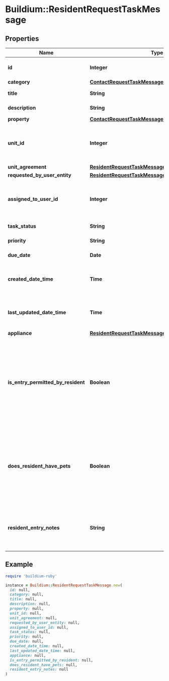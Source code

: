 # Buildium::ResidentRequestTaskMessage

## Properties

| Name | Type | Description | Notes |
| ---- | ---- | ----------- | ----- |
| **id** | **Integer** | Request unique identifier. | [optional] |
| **category** | [**ContactRequestTaskMessageCategory**](ContactRequestTaskMessageCategory.md) |  | [optional] |
| **title** | **String** | Request title. | [optional] |
| **description** | **String** | Request description. | [optional] |
| **property** | [**ContactRequestTaskMessageProperty**](ContactRequestTaskMessageProperty.md) |  | [optional] |
| **unit_id** | **Integer** | The unit unique identifier associated with the request. | [optional] |
| **unit_agreement** | [**ResidentRequestTaskMessageUnitAgreement**](ResidentRequestTaskMessageUnitAgreement.md) |  | [optional] |
| **requested_by_user_entity** | [**ResidentRequestTaskMessageRequestedByUserEntity**](ResidentRequestTaskMessageRequestedByUserEntity.md) |  | [optional] |
| **assigned_to_user_id** | **Integer** | The unique identifier of the staff user assigned to the request. | [optional] |
| **task_status** | **String** | Request status. | [optional] |
| **priority** | **String** | Request priority. | [optional] |
| **due_date** | **Date** | Request due date. | [optional] |
| **created_date_time** | **Time** | The date and time the request was created. | [optional] |
| **last_updated_date_time** | **Time** | The date and time the request was last updated. | [optional] |
| **appliance** | [**ResidentRequestTaskMessageAppliance**](ResidentRequestTaskMessageAppliance.md) |  | [optional] |
| **is_entry_permitted_by_resident** | **Boolean** | Indicates whether the resident has permitted entry. A null value represents no response was provided from the resident. | [optional] |
| **does_resident_have_pets** | **Boolean** | Indicates whether the resident has pets. A null value represents no response was provided from the resident. | [optional] |
| **resident_entry_notes** | **String** | Notes provided by the resident specific to entering the premises. | [optional] |

## Example

```ruby
require 'buildium-ruby'

instance = Buildium::ResidentRequestTaskMessage.new(
  id: null,
  category: null,
  title: null,
  description: null,
  property: null,
  unit_id: null,
  unit_agreement: null,
  requested_by_user_entity: null,
  assigned_to_user_id: null,
  task_status: null,
  priority: null,
  due_date: null,
  created_date_time: null,
  last_updated_date_time: null,
  appliance: null,
  is_entry_permitted_by_resident: null,
  does_resident_have_pets: null,
  resident_entry_notes: null
)
```

